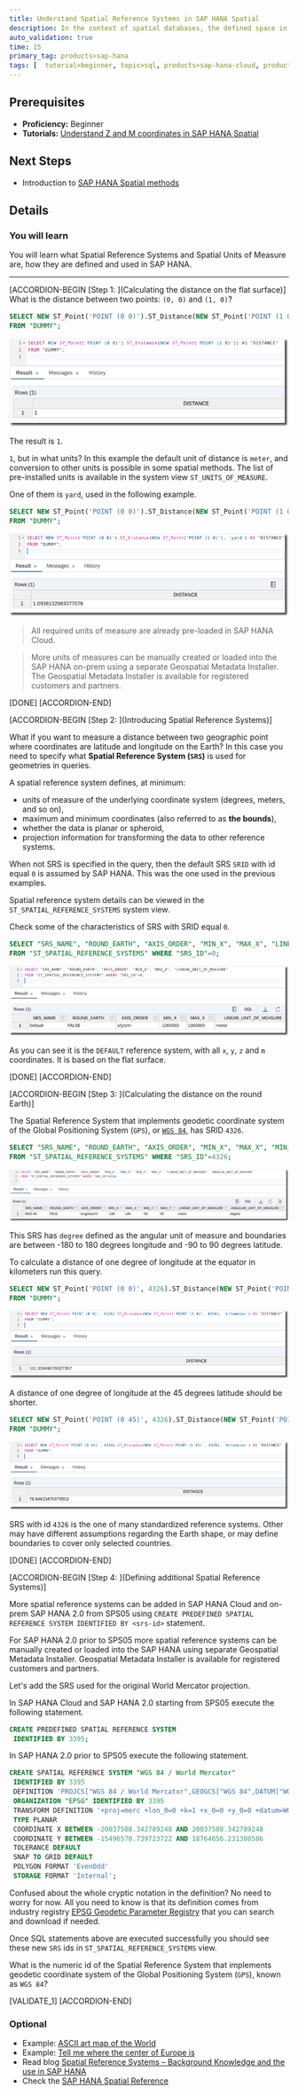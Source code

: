 ```yaml
---
title: Understand Spatial Reference Systems in SAP HANA Spatial
description: In the context of spatial databases, the defined space in which geometries are described is called a spatial reference system (SRS).
auto_validation: true
time: 15
primary_tag: products>sap-hana
tags: [  tutorial>beginner, topic>sql, products>sap-hana-cloud, products>sap-hana\,-express-edition, software-product-function>sap-hana-spatial, software-product-function>sap-hana-multi-model-processing  ]
---
```


## Prerequisites  
- **Proficiency:** Beginner
 - **Tutorials:** [Understand Z and M coordinates in SAP HANA Spatial](hana-spatial-intro5-z-m-coordinates)


## Next Steps
- Introduction to [SAP HANA Spatial methods](https://developers.sap.com/group.hana-aa-spatial-methods.html)

## Details
### You will learn  
You will learn what Spatial Reference Systems and Spatial Units of Measure are, how they are defined and used in SAP HANA.

---

[ACCORDION-BEGIN [Step 1: ](Calculating the distance on the flat surface)]
What is the distance between two points: `(0, 0)` and `(1, 0)`?

```sql
SELECT NEW ST_Point('POINT (0 0)').ST_Distance(NEW ST_Point('POINT (1 0)')) AS "DISTANCE"
FROM "DUMMY";
```

![Distance in SRS=0](spatial0601b.png)

The result is `1`.

`1`, but in what units? In this example the default unit of distance is `meter`, and conversion to other units is possible in some spatial methods. The list of pre-installed units is available in the system view `ST_UNITS_OF_MEASURE`.

One of them is `yard`, used in the following example.

```sql
SELECT NEW ST_Point('POINT (0 0)').ST_Distance(NEW ST_Point('POINT (1 0)'), 'yard') AS "DISTANCE"
FROM "DUMMY";
```

![Convert to yard](spatial0603b.png)

>All required units of measure are already pre-loaded in SAP HANA Cloud.

>More units of measures can be manually created or loaded into the SAP HANA on-prem using a separate Geospatial Metadata Installer. The Geospatial Metadata Installer is available for registered customers and partners.

[DONE]
[ACCORDION-END]

[ACCORDION-BEGIN [Step 2: ](Introducing Spatial Reference Systems)]

What if you want to measure a distance between two geographic point where coordinates are latitude and longitude on the Earth? In this case you need to specify what **Spatial Reference System (`SRS`)** is used for geometries in queries.

A spatial reference system defines, at minimum:

- units of measure of the underlying coordinate system (degrees, meters, and so on),
- maximum and minimum coordinates (also referred to as __the bounds__),
- whether the data is planar or spheroid,
- projection information for transforming the data to other reference systems.

When not SRS is specified in the query, then the default SRS `SRID` with id equal `0` is assumed by SAP HANA. This was the one used in the previous examples.

Spatial reference system details can be viewed in the `ST_SPATIAL_REFERENCE_SYSTEMS` system view.

Check some of the characteristics of SRS with SRID equal `0`.

```sql
SELECT "SRS_NAME", "ROUND_EARTH", "AXIS_ORDER", "MIN_X", "MAX_X", "LINEAR_UNIT_OF_MEASURE"
FROM "ST_SPATIAL_REFERENCE_SYSTEMS" WHERE "SRS_ID"=0;
```
![SRS 0 details](spatial0602b.png)

As you can see it is the `DEFAULT` reference system, with all `x`, `y`, `z` and `m` coordinates. It is based on the flat surface.

[DONE]
[ACCORDION-END]

[ACCORDION-BEGIN [Step 3: ](Calculating the distance on the round Earth)]

The Spatial Reference System that implements geodetic coordinate system of the Global Positioning System (`GPS`), or [`WGS 84`](https://en.wikipedia.org/wiki/World_Geodetic_System#WGS84), has SRID `4326`.

```sql
SELECT "SRS_NAME", "ROUND_EARTH", "AXIS_ORDER", "MIN_X", "MAX_X", "MIN_Y", "MAX_Y", "LINEAR_UNIT_OF_MEASURE", "ANGULAR_UNIT_OF_MEASURE"
FROM "ST_SPATIAL_REFERENCE_SYSTEMS" WHERE "SRS_ID"=4326;
```
![SRS 4326](spatial0604b.png)

This SRS has `degree` defined as the angular unit of measure and boundaries are between -180 to 180 degrees longitude and -90 to 90 degrees latitude.

To calculate a distance of one degree of longitude at the equator in kilometers run this query.

```sql
SELECT NEW ST_Point('POINT (0 0)', 4326).ST_Distance(NEW ST_Point('POINT (1 0)', 4326), 'kilometer') AS "DISTANCE"
FROM "DUMMY";
```

![one degree on the equator](spatial0605b.png)

A distance of one degree of longitude at the 45 degrees latitude should be shorter.

```sql
SELECT NEW ST_Point('POINT (0 45)', 4326).ST_Distance(NEW ST_Point('POINT (1 45)', 4326), 'kilometer') AS "DISTANCE"
FROM "DUMMY";
```

![one degree on the 45deg latitude](spatial0606b.png)

SRS with id `4326` is the one of many standardized reference systems. Other may have different assumptions regarding the Earth shape, or may define boundaries to cover only selected countries.

[DONE]
[ACCORDION-END]

[ACCORDION-BEGIN [Step 4: ](Defining additional Spatial Reference Systems)]

More spatial reference systems can be added in SAP HANA Cloud and on-prem SAP HANA 2.0 from SPS05 using `CREATE PREDEFINED SPATIAL REFERENCE SYSTEM IDENTIFIED BY <srs-id>` statement.

For  SAP HANA 2.0 prior to SPS05 more spatial reference systems can be manually created or loaded into the SAP HANA using separate Geospatial Metadata Installer. Geospatial Metadata Installer is available for registered customers and partners.

Let's add the SRS used for the original World Mercator projection.

In SAP HANA Cloud and SAP HANA 2.0 starting from SPS05 execute the following statement.

```sql
CREATE PREDEFINED SPATIAL REFERENCE SYSTEM
 IDENTIFIED BY 3395;
```

In SAP HANA 2.0 prior to SPS05 execute the following statement.

```sql
CREATE SPATIAL REFERENCE SYSTEM "WGS 84 / World Mercator"
 IDENTIFIED BY 3395
 DEFINITION 'PROJCS["WGS 84 / World Mercator",GEOGCS["WGS 84",DATUM["WGS_1984",SPHEROID["WGS 84",6378137,298.257223563,AUTHORITY["EPSG","7030"]],AUTHORITY["EPSG","6326"]],PRIMEM["Greenwich",0,AUTHORITY["EPSG","8901"]],UNIT["degree",0.0174532925199433,AUTHORITY["EPSG","9122"]],AUTHORITY["EPSG","4326"]],PROJECTION["Mercator_1SP"],PARAMETER["central_meridian",0],PARAMETER["scale_factor",1],PARAMETER["false_easting",0],PARAMETER["false_northing",0],UNIT["metre",1,AUTHORITY["EPSG","9001"]],AXIS["Easting",EAST],AXIS["Northing",NORTH],AUTHORITY["EPSG","3395"]]'
 ORGANIZATION "EPSG" IDENTIFIED BY 3395
 TRANSFORM DEFINITION '+proj=merc +lon_0=0 +k=1 +x_0=0 +y_0=0 +datum=WGS84 +units=m +no_defs '   
 TYPE PLANAR
 COORDINATE X BETWEEN -20037508.342789248 AND 20037508.342789248
 COORDINATE Y BETWEEN -15496570.739723722 AND 18764656.231380586  
 TOLERANCE DEFAULT
 SNAP TO GRID DEFAULT
 POLYGON FORMAT 'EvenOdd'
 STORAGE FORMAT 'Internal';
```

Confused about the whole cryptic notation in the definition? No need to worry for now. All you need to know is that its definition comes from industry registry [EPSG Geodetic Parameter Registry](http://www.epsg.org) that you can search and download if needed.

Once SQL statements above are executed successfully you should see these new `SRS` ids in `ST_SPATIAL_REFERENCE_SYSTEMS` view.

What is the numeric id of the Spatial Reference System that implements geodetic coordinate system of the Global Positioning System (`GPS`), known as `WGS 84`?

[VALIDATE_1]
[ACCORDION-END]

### Optional
- Example: [ASCII art map of the World](https://blogs.sap.com/2017/02/13/ascii-art-map-of-the-world-using-sap-hana-geospatial-processing/)
- Example: [Tell me where the center of Europe is](https://blogs.sap.com/2017/04/11/sap-hana-tell-me-where-the-center-of-europe-is/)
- Read blog [Spatial Reference Systems – Background Knowledge and the use in SAP HANA](https://archive.sap.com/documents/docs/DOC-75363)
- Check the [SAP HANA Spatial Reference](https://help.sap.com/viewer/bc9e455fe75541b8a248b4c09b086cf5/2020_04_QRC/en-US/7a2ea357787c101488ecd1b725836f07.html)
